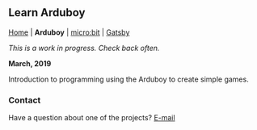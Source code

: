 &nbsp;
&nbsp;
&nbsp;
&nbsp;

## Learn Arduboy

[Home](README.md) | **Arduboy** | [micro:bit](microbit.md) | [Gatsby](gatsby.md)

*This is a work in progress. Check back often.*

**March, 2019**

Introduction to programming using the Arduboy to create simple games.


### Contact

Have a question about one of the projects? [E-mail](mailto:darrell@nokecodes.org)
